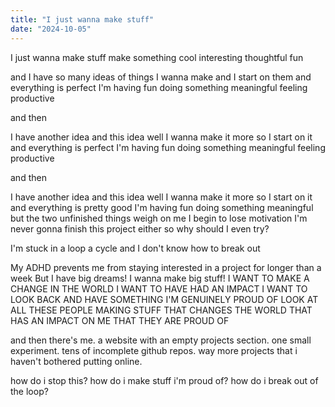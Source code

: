 ```yaml
---
title: "I just wanna make stuff"
date: "2024-10-05"
---
```

I just wanna make stuff
make something cool
interesting
thoughtful
fun

and I have so many ideas
of things I wanna make
and I start on them
and everything is perfect
I'm having fun
doing something meaningful
feeling productive

and then

I have another idea
and this idea
well I wanna make it more
so I start on it
and everything is perfect
I'm having fun
doing something meaningful
feeling productive

and then

I have another idea
and this idea
well I wanna make it more
so I start on it
and everything is pretty good
I'm having fun
doing something meaningful
but the two unfinished things weigh on me
I begin to lose motivation
I'm never gonna finish this project either
so why should I even try?

I'm stuck in a loop
a cycle
and I don't know how to break out

My ADHD prevents me from staying interested in a project for longer than a week
But I have big dreams! 
I wanna make big stuff!
I WANT TO MAKE A CHANGE IN THE WORLD
I WANT TO HAVE HAD AN IMPACT
I WANT TO LOOK BACK AND HAVE SOMETHING I'M GENUINELY PROUD OF
LOOK AT ALL THESE PEOPLE
MAKING STUFF THAT CHANGES THE WORLD
THAT HAS AN IMPACT ON ME
THAT THEY ARE PROUD OF

and then there's me.
a website with an empty projects section.
one small experiment.
tens of incomplete github repos.
way more projects that i haven't bothered putting online.

how do i stop this?
how do i make stuff i'm proud of?
how do i break out of the loop?
